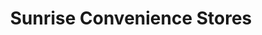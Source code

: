 ---
title: "Sunrise Convenience Stores"
url: /capac/sunrise-convenience-stores/
shop: Lebensmittel
---